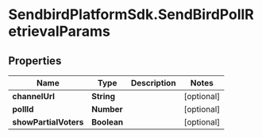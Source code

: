 # SendbirdPlatformSdk.SendBirdPollRetrievalParams

## Properties

Name | Type | Description | Notes
------------ | ------------- | ------------- | -------------
**channelUrl** | **String** |  | [optional] 
**pollId** | **Number** |  | [optional] 
**showPartialVoters** | **Boolean** |  | [optional] 


